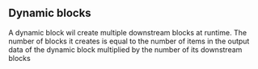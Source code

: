 ## Dynamic blocks
A dynamic block wil create multiple downstream blocks at runtime.
The number of blocks it creates is equal to the number of items in the output data of the dynamic block multiplied by the number of its downstream blocks 